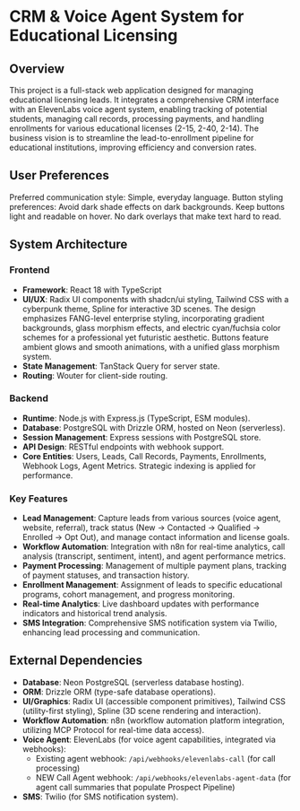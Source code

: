 # CRM & Voice Agent System for Educational Licensing

## Overview
This project is a full-stack web application designed for managing educational licensing leads. It integrates a comprehensive CRM interface with an ElevenLabs voice agent system, enabling tracking of potential students, managing call records, processing payments, and handling enrollments for various educational licenses (2-15, 2-40, 2-14). The business vision is to streamline the lead-to-enrollment pipeline for educational institutions, improving efficiency and conversion rates.

## User Preferences
Preferred communication style: Simple, everyday language.
Button styling preferences: Avoid dark shade effects on dark backgrounds. Keep buttons light and readable on hover. No dark overlays that make text hard to read.

## System Architecture

### Frontend
- **Framework**: React 18 with TypeScript
- **UI/UX**: Radix UI components with shadcn/ui styling, Tailwind CSS with a cyberpunk theme, Spline for interactive 3D scenes. The design emphasizes FANG-level enterprise styling, incorporating gradient backgrounds, glass morphism effects, and electric cyan/fuchsia color schemes for a professional yet futuristic aesthetic. Buttons feature ambient glows and smooth animations, with a unified glass morphism system.
- **State Management**: TanStack Query for server state.
- **Routing**: Wouter for client-side routing.

### Backend
- **Runtime**: Node.js with Express.js (TypeScript, ESM modules).
- **Database**: PostgreSQL with Drizzle ORM, hosted on Neon (serverless).
- **Session Management**: Express sessions with PostgreSQL store.
- **API Design**: RESTful endpoints with webhook support.
- **Core Entities**: Users, Leads, Call Records, Payments, Enrollments, Webhook Logs, Agent Metrics. Strategic indexing is applied for performance.

### Key Features
- **Lead Management**: Capture leads from various sources (voice agent, website, referral), track status (New → Contacted → Qualified → Enrolled → Opt Out), and manage contact information and license goals.
- **Workflow Automation**: Integration with n8n for real-time analytics, call analysis (transcript, sentiment, intent), and agent performance metrics.
- **Payment Processing**: Management of multiple payment plans, tracking of payment statuses, and transaction history.
- **Enrollment Management**: Assignment of leads to specific educational programs, cohort management, and progress monitoring.
- **Real-time Analytics**: Live dashboard updates with performance indicators and historical trend analysis.
- **SMS Integration**: Comprehensive SMS notification system via Twilio, enhancing lead processing and communication.

## External Dependencies

- **Database**: Neon PostgreSQL (serverless database hosting).
- **ORM**: Drizzle ORM (type-safe database operations).
- **UI/Graphics**: Radix UI (accessible component primitives), Tailwind CSS (utility-first styling), Spline (3D scene rendering and interaction).
- **Workflow Automation**: n8n (workflow automation platform integration, utilizing MCP Protocol for real-time data access).
- **Voice Agent**: ElevenLabs (for voice agent capabilities, integrated via webhooks):
  - Existing agent webhook: `/api/webhooks/elevenlabs-call` (for call processing)
  - NEW Call Agent webhook: `/api/webhooks/elevenlabs-agent-data` (for agent call summaries that populate Prospect Pipeline)
- **SMS**: Twilio (for SMS notification system).